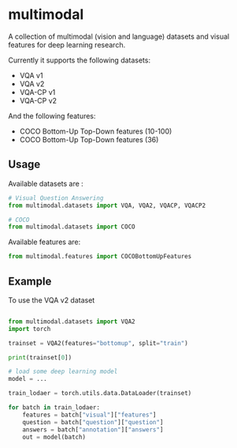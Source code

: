 # multimodal

A collection of multimodal (vision and language) datasets and visual features for deep learning research.

Currently it supports the following datasets: 
- VQA v1
- VQA v2
- VQA-CP v1
- VQA-CP v2

And the following features: 
- COCO Bottom-Up Top-Down features (10-100)
- COCO Bottom-Up Top-Down features (36)


## Usage

Available datasets are : 
```python
# Visual Question Answering
from multimodal.datasets import VQA, VQA2, VQACP, VQACP2

# COCO
from multimodal.datasets import COCO
```

Available features are:
```python
from multimodal.features import COCOBottomUpFeatures
```

## Example


To use the VQA v2 dataset


```python

from multimodal.datasets import VQA2
import torch

trainset = VQA2(features="bottomup", split="train")

print(trainset[0])

# load some deep learning model
model = ...

train_lodaer = torch.utils.data.DataLoader(trainset)

for batch in train_lodaer:
    features = batch["visual"]["features"]
    question = batch["question"]["question"]
    answers = batch["annotation"]["answers"]
    out = model(batch)
```

